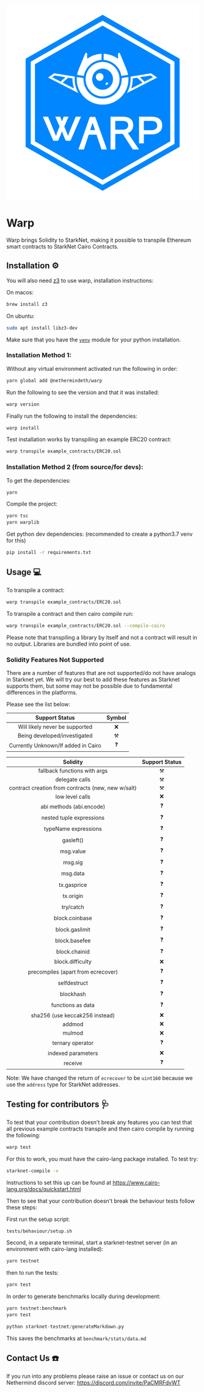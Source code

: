 <img src="./resources/WARP.svg" width="900" height="512" />

# Warp

Warp brings Solidity to StarkNet, making it possible to transpile Ethereum
smart contracts to StarkNet Cairo Contracts.

## Installation :gear:

You will also need [z3](https://github.com/Z3Prover/z3) to use warp,
installation instructions:

On macos:

```bash
brew install z3
```

On ubuntu:

```bash
sudo apt install libz3-dev
```

Make sure that you have the [`venv`](https://docs.python.org/3/library/venv.html)
module for your python installation.

### Installation Method 1:

Without any virtual environment activated run the following in order:

```bash
yarn global add @nethermindeth/warp
```

Run the following to see the version and that it was installed:

```bash
warp version
```

Finally run the following to install the dependencies:

```bash
warp install
```

Test installation works by transpiling an example ERC20 contract:

```bash
warp transpile example_contracts/ERC20.sol
```

### Installation Method 2 (from source/for devs):

To get the dependencies:

```bash
yarn
```

Compile the project:

```bash
yarn tsc
yarn warplib
```

Get python dev dependencies:
(recommended to create a python3.7 venv for this)

```bash
pip install -r requirements.txt
```

## Usage :computer:

To transpile a contract:

```bash
warp transpile example_contracts/ERC20.sol
```

To transpile a contract and then cairo compile run:

```bash
warp transpile example_contracts/ERC20.sol --compile-cairo
```

Please note that transpiling a library by itself and not a contract will result in no output.
Libraries are bundled into point of use.

### Solidity Features Not Supported

There are a number of features that are not supported/do not have analogs in Starknet yet.
We will try our best to add these features as Starknet supports them, but some may not be
possible due to fundamental differences in the platforms.

Please see the list below:

|           Support Status            |      Symbol       |
| :---------------------------------: | :---------------: |
|   Will likely never be supported    |        :x:        |
|    Being developed/investigated     | :hammer_and_pick: |
| Currently Unknown/If added in Cairo |    :question:     |

|                      Solidity                      |  Support Status   |
| :------------------------------------------------: | :---------------: |
|            fallback functions with args            | :hammer_and_pick: |
|                   delegate calls                   | :hammer_and_pick: |
| contract creation from contracts (new, new w/salt) | :hammer_and_pick: |
|                  low level calls                   |        :x:        |
|              abi methods (abi.encode)              |    :question:     |
|              nested tuple expressions              |    :question:     |
|                typeName expressions                |    :question:     |
|                     gasleft()                      |    :question:     |
|                     msg.value                      |    :question:     |
|                      msg.sig                       |    :question:     |
|                      msg.data                      |    :question:     |
|                    tx.gasprice                     |    :question:     |
|                     tx.origin                      |    :question:     |
|                     try/catch                      |    :question:     |
|                   block.coinbase                   |    :question:     |
|                   block.gaslimit                   |    :question:     |
|                   block.basefee                    |    :question:     |
|                   block.chainid                    |    :question:     |
|                  block.difficulty                  |        :x:        |
|         precompiles (apart from ecrecover)         |    :question:     |
|                    selfdestruct                    |    :question:     |
|                     blockhash                      |    :question:     |
|                 functions as data                  |    :question:     |
|           sha256 (use keccak256 instead)           |        :x:        |
|                       addmod                       |        :x:        |
|                       mulmod                       |        :x:        |
|                  ternary operator                  |    :question:     |
|                 indexed parameters                 |        :x:        |
|                      receive                       |    :question:     |

Note: We have changed the return of `ecrecover` to be `uint160` because we use the `address` type for StarkNet addresses.

## Testing for contributors :stethoscope:

To test that your contribution doesn't break any features you can test that all previous example contracts transpile and then cairo compile by running the following:

```bash
warp test
```

For this to work, you must have the cairo-lang package installed.
To test try:

```bash
starknet-compile -v
```

Instructions to set this up can be found at
https://www.cairo-lang.org/docs/quickstart.html

Then to see that your contribution doesn't break the behaviour tests follow these steps:

First run the setup script:

```bash
tests/behaviour/setup.sh
```

Second, in a separate terminal, start a starknet-testnet server (in an environment with cairo-lang installed):

```bash
yarn testnet
```

then to run the tests:

```bash
yarn test
```

In order to generate benchmarks locally during development:

```bash
yarn testnet:benchmark
yarn test
```

```python
python starknet-testnet/generateMarkdown.py
```

This saves the benchmarks at `benchmark/stats/data.md`

## Contact Us :phone:

If you run into any problems please raise an issue or contact us on our Nethermind discord server: https://discord.com/invite/PaCMRFdvWT
